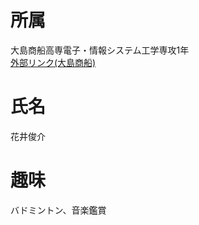 # 所属<br>
大島商船高専電子・情報システム工学専攻1年<br>
[外部リンク(大島商船)](http://www.oshima-k.ac.jp/)
# 氏名<br>
花井俊介<br>
# 趣味<br>
バドミントン、音楽鑑賞
